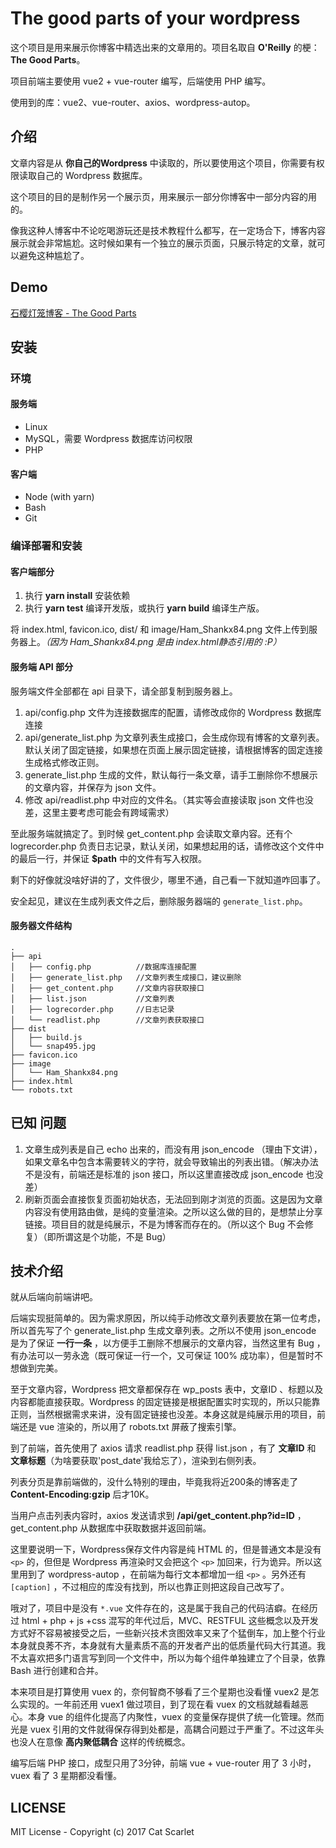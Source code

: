 # The good parts of your wordpress

这个项目是用来展示你博客中精选出来的文章用的。项目名取自 **O'Reilly** 的梗：**The Good Parts**。

项目前端主要使用 vue2 + vue-router 编写，后端使用 PHP 编写。

使用到的库：vue2、vue-router、axios、wordpress-autop。

## 介绍

文章内容是从 **你自己的Wordpress** 中读取的，所以要使用这个项目，你需要有权限读取自己的 Wordpress 数据库。

这个项目的目的是制作另一个展示页，用来展示一部分你博客中一部分内容的用的。

像我这种人博客中不论吃喝游玩还是技术教程什么都写，在一定场合下，博客内容展示就会非常尴尬。这时候如果有一个独立的展示页面，只展示特定的文章，就可以避免这种尴尬了。

## Demo

[石樱灯笼博客 - The Good Parts](https://articles.catscarlet.com/)

## 安装

### 环境

#### 服务端

- Linux
- MySQL，需要 Wordpress 数据库访问权限
- PHP

#### 客户端

- Node (with yarn)
- Bash
- Git

### 编译部署和安装

#### 客户端部分

1. 执行 **yarn install** 安装依赖
2. 执行 **yarn test** 编译开发版，或执行 **yarn build** 编译生产版。

将 index.html, favicon.ico, dist/ 和 image/Ham_Shankx84.png 文件上传到服务器上。_（因为 Ham_Shankx84.png 是由 index.html静态引用的 :P）_

#### 服务端 API 部分

服务端文件全部都在 api 目录下，请全部复制到服务器上。

1. api/config.php 文件为连接数据库的配置，请修改成你的 Wordpress 数据库连接
2. api/generate_list.php 为文章列表生成接口，会生成你现有博客的文章列表。默认关闭了固定链接，如果想在页面上展示固定链接，请根据博客的固定连接生成格式修改正则。
3. generate_list.php 生成的文件，默认每行一条文章，请手工删除你不想展示的文章内容，并保存为 json 文件。
4. 修改 api/readlist.php 中对应的文件名。（其实等会直接读取 json 文件也没差，这里主要考虑可能会有跨域需求）

至此服务端就搞定了。到时候 get_content.php 会读取文章内容。还有个 logrecorder.php 负责日志记录，默认关闭，如果想起用的话，请修改这个文件中的最后一行，并保证 **$path** 中的文件有写入权限。

剩下的好像就没啥好讲的了，文件很少，哪里不通，自己看一下就知道咋回事了。

安全起见，建议在生成列表文件之后，删除服务器端的 `generate_list.php`。

#### 服务器文件结构

```
.
├── api
│   ├── config.php          //数据库连接配置
│   ├── generate_list.php   //文章列表生成接口，建议删除
│   ├── get_content.php     //文章内容获取接口
│   ├── list.json           //文章列表
│   ├── logrecorder.php     //日志记录
│   └── readlist.php        //文章列表获取接口
├── dist
│   ├── build.js
│   └── snap495.jpg
├── favicon.ico
├── image
│   └── Ham_Shankx84.png
├── index.html
└── robots.txt
```

## 已知 问题

1. 文章生成列表是自己 echo 出来的，而没有用 json_encode （理由下文讲），如果文章名中包含本需要转义的字符，就会导致输出的列表出错。（解决办法不是没有，前端还是标准的 json 接口，所以这里直接改成 json_encode 也没差）
2. 刷新页面会直接恢复页面初始状态，无法回到刚才浏览的页面。这是因为文章内容没有使用路由做，是纯的变量渲染。之所以这么做的目的，是想禁止分享链接。项目目的就是纯展示，不是为博客而存在的。（所以这个 Bug 不会修复）（即所谓这是个功能，不是 Bug）

## 技术介绍

就从后端向前端讲吧。

后端实现挺简单的。因为需求原因，所以纯手动修改文章列表要放在第一位考虑，所以首先写了个 generate_list.php 生成文章列表。之所以不使用 json_encode 是为了保证 **一行一条** ，以方便手工删除不想展示的文章内容，当然这里有 Bug ，有办法可以一劳永逸（既可保证一行一个，又可保证 100% 成功率），但是暂时不想做到完美。

至于文章内容，Wordpress 把文章都保存在 wp_posts 表中，文章ID 、标题以及内容都能直接获取。Wordpress 的固定链接是根据配置实时实现的，所以只能靠正则，当然根据需求来讲，没有固定链接也没差。本身这就是纯展示用的项目，前端还是 vue 渲染的，所以用了 robots.txt 屏蔽了搜索引擎。

到了前端，首先使用了 axios 请求 readlist.php 获得 list.json ，有了 **文章ID** 和 **文章标题**（为啥要获取'post_date'我给忘了），渲染到右侧列表。

列表分页是靠前端做的，没什么特别的理由，毕竟我将近200条的博客走了 **Content-Encoding:gzip** 后才10K。

当用户点击列表内容时，axios 发送请求到 **/api/get_content.php?id=ID** ，get_content.php 从数据库中获取数据并返回前端。

这里要说明一下，Wordpress保存文件内容是纯 HTML 的，但是普通文本是没有 `<p>` 的，但但是 Wordpress 再渲染时又会把这个 `<p>` 加回来，行为诡异。所以这里用到了 wordpress-autop ，在前端为每行文本都增加一组 `<p>` 。另外还有 `[caption]` ，不过相应的库没有找到，所以也靠正则把这段自己改写了。

哦对了，项目中是没有 `*.vue` 文件存在的，这是属于我自己的代码洁癖。在经历过 html + php + js +css 混写的年代过后，MVC、RESTFUL 这些概念以及开发方式好不容易被接受之后，一些新兴技术贪图效率又来了个猛倒车，加上整个行业本身就良莠不齐，本身就有大量素质不高的开发者产出的低质量代码大行其道。我不太喜欢把多门语言写到同一个文件中，所以为每个组件单独建立了个目录，依靠 Bash 进行创建和合并。

本来项目是打算使用 vuex 的，奈何智商不够看了三个星期也没看懂 vuex2 是怎么实现的。一年前还用 vuex1 做过项目，到了现在看 vuex 的文档就越看越恶心。本身 vue 的组件化提高了内聚性，vuex 的变量保存提供了统一化管理。然而光是 vuex 引用的文件就得保存得到处都是，高耦合问题过于严重了。不过这年头也没人在意像 **高内聚低耦合** 这样的传统概念。

编写后端 PHP 接口，成型只用了3分钟，前端 vue + vue-router 用了 3 小时，vuex 看了 3 星期都没看懂。

## LICENSE

MIT License - Copyright (c) 2017 Cat Scarlet
